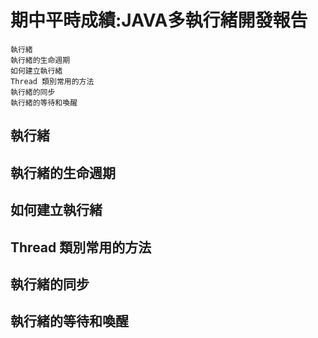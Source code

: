 # 期中平時成績:JAVA多執行緒開發報告
```
執行緒
執行緒的生命週期
如何建立執行緒
Thread 類別常用的方法
執行緒的同步
執行緒的等待和喚醒
```
## 執行緒
## 執行緒的生命週期
## 如何建立執行緒
## Thread 類別常用的方法
## 執行緒的同步
## 執行緒的等待和喚醒
